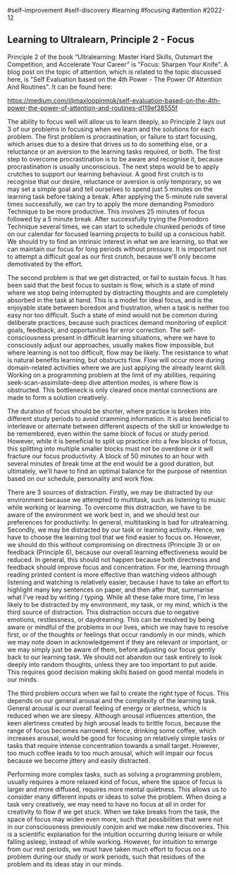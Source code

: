 #self-improvement
#self-discovery 
#learning 
#focusing 
#attention 
#2022-12

## Learning to Ultralearn, Principle 2 - Focus

Principle 2 of the book “Ultralearning: Master Hard Skills, Outsmart the Competition, and Accelerate Your Career” is "Focus: Sharpen Your Knife".  A blog post on the topic of attention, which is related to the topic discussed here, is "Self Evaluation based on the 4th Power - The Power Of Attention And Routines".  It can be found here:

https://medium.com/@maxloopinmok/self-evaluation-based-on-the-4th-power-the-power-of-attention-and-routines-d119ef38555f

The ability to focus well will allow us to learn deeply, so Principle 2 lays out 3 of our problems in focusing when we learn and the solutions for each problem.  The first problem is procrastination, or failure to start focusing, which arises due to a desire that drives us to do something else, or a reluctance or an aversion to the learning tasks required, or both.  The first step to overcome procrastination is to be aware and recognise it, because procrastination is usually unconscious.  The next steps would be to apply crutches to support our learning behaviour.  A good first crutch is to recognise that our desire, reluctance or aversion is only temporary, so we may set a simple goal and tell ourselves to spend just 5 minutes on the learning task before taking a break.  After applying the 5-minute rule several times successfully, we can try to apply the more demanding Pomodoro Technique to be more productive.  This involves 25 minutes of focus followed by a 5 minute break.  After successfully trying the Pomodoro Technique several times, we can start to schedule chunked periods of time on our calendar for focused learning projects to build up a conscious habit.  We should try to find an intrinsic interest in what we are learning, so that we can maintain our focus for long periods without pressure.  It is important not to attempt a difficult goal as our first crutch, because we'll only become demotivated by the effort.  

The second problem is that we get distracted, or fail to sustain focus.  It has been said that the best focus to sustain is flow, which is a state of mind where we stop being interrupted by distracting thoughts and are completely absorbed in the task at hand.  This is a model for ideal focus, and is the enjoyable state between boredom and frustration, when a task is neither too easy nor too difficult.  Such a state of mind would not be common during deliberate practices, because such practices demand monitoring of explicit goals, feedback, and opportunities for error correction.  The self-consciousness present in difficult learning situations, where we have to consciously adjust our approaches, usually makes flow impossible, but where learning is not too difficult, flow may be likely.  The resistance to what is natural benefits learning, but obstructs flow.  Flow will occur more during domain-related activities where we are just applying the already learnt skill.  Working on a programming problem at the limit of my abilities, requiring seek-scan-assimilate-deep dive attention modes, is where flow is obstructed.  This bottleneck is only cleared once mental connections are made to form a solution creatively.  

The duration of focus should be shorter, where practice is broken into different study periods to avoid cramming information.  It is also beneficial to interleave or alternate between different aspects of the skill or knowledge to be remembered, even within the same block of focus or study period.  However, while it is beneficial to split up practice into a few blocks of focus, this splitting into multiple smaller blocks must not be overdone or it will fracture our focus productivity.  A block of 50 minutes to an hour with several minutes of break time at the end would be a good duration, but ultimately, we'll have to find an optimal balance for the purpose of retention based on our schedule, personality and work flow.  

There are 3 sources of distraction.  Firstly, we may be distracted by our environment because we attempted to multitask, such as listening to music while working or learning.  To overcome this distraction, we have to be aware of the environment we work best in, and we should test our preferences for productivity.  In general, multitasking is bad for ultralearning.  Secondly, we may be distracted by our task or learning activity.  Hence, we have to choose the learning tool that we find easier to focus on.  However, we should do this without compromising on directness (Principle 3) or on feedback (Principle 6), because our overall learning effectiveness would be reduced.  In general, this should not happen because both directness and feedback should improve focus and concentration.  For me, learning through reading printed content is more effective than watching videos although listening and watching is relatively easier, because I have to take an effort to highlight many key sentences on paper, and then after that, summarise what I've read by writing / typing.  While all these take more time, I'm less likely to be distracted by my environment, my task, or my mind, which is the third source of distraction.  This distraction occurs due to negative emotions, restlessness, or daydreaming.  This can be resolved by being aware or mindful of the problems in our lives, which we may have to resolve first, or of the thoughts or feelings that occur randomly in our minds, which we may note down in acknowledgement if they are relevant or important, or we may simply just be aware of them, before adjusting our focus gently back to our learning task.  We should not abandon our task entirely to look deeply into random thoughts, unless they are too important to put aside.  This requires good decision making skills based on good mental models in our minds.  

The third problem occurs when we fail to create the right type of focus.  This depends on our general arousal and the complexity of the learning task.  General arousal is our overall feeling of energy or alertness, which is reduced when we are sleepy.  Although arousal influences attention, the keen alertness created by high arousal leads to brittle focus, because the range of focus becomes narrowed.  Hence, drinking some coffee, which increases arousal, would be good for focusing on relatively simple tasks or tasks that require intense concentration towards a small target.  However, too much coffee leads to too much arousal, which will impair our focus because we become jittery and easily distracted.  

Performing more complex tasks, such as solving a programming problem, usually requires a more relaxed kind of focus, where the space of focus is larger and more diffused, requires more mental quietness.  This allows us to consider many different inputs or ideas to solve the problem.  When doing a task very creatively, we may need to have no focus at all in order for creativity to flow if we get stuck.  When we take breaks from the task, the space of focus may widen even more, such that possibilities that were not in our consciousness previously conjoin and we make new discoveries.  This is a scientific explanation for the intuition occurring during leisure or while falling asleep, instead of while working.  However, for intuition to emerge from our rest periods, we must have taken much effort to focus on a problem during our study or work periods, such that residues of the problem and its ideas stay in our minds.  


